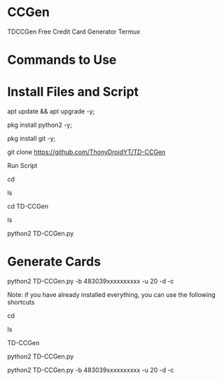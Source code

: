 # CCGen
TDCCGen Free Credit Card Generator Termux

# Commands to Use

# Install Files and Script

apt update && apt upgrade -y;

pkg install python2 -y;

pkg install git -y;

git clone https://github.com/ThonyDroidYT/TD-CCGen

Run Script

cd

ls

cd TD-CCGen

ls

python2 TD-CCGen.py

# Generate Cards

python2 TD-CCGen.py -b 483039xxxxxxxxxx -u 20 -d -c

Note: if you have already installed everything, you can use the following shortcuts

cd

ls

TD-CCGen

python2 TD-CCGen.py

python2 TD-CCGen.py -b 483039xxxxxxxxxx -u 20 -d -c

